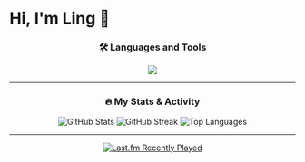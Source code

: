 # Hi, I'm Ling 👋

</p>

<div align="center">

  ### 🛠️ Languages and Tools
  
  <p>
    <a href="https://skillicons.dev">
      <img src="https://skillicons.dev/icons?i=python,vscode,git,github&perline=6" />
    </a>
  </p>

  ---
  
  ### 🔥 My Stats & Activity
  
  <p>
    <img src="https://github-readme-stats.vercel.app/api?username=ling40hrs&show_icons=true&theme=transparent&hide_border=true&include_all_commits=true&count_private=true" alt="GitHub Stats" />
    <img src="https://github-readme-streak-stats.herokuapp.com/?user=ling40hrs&theme=transparent&hide_border=true" alt="GitHub Streak" />
    <img src="https://github-readme-stats.vercel.app/api/top-langs/?username=ling40hrs&layout=compact&theme=transparent&hide_border=true" alt="Top Languages" />
  </p>

</div>

---

<p align="center">
  <a href="https://last.fm/user/Nefca96">
    <img src="https://lastfm-recently-played.vercel.app/api?user=Nefca96" alt="Last.fm Recently Played">
  </a>
</p>
